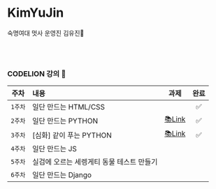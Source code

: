 # KimYuJin
숙명여대 멋사 운영진 김유진🦁

<br><br>
### CODELION 강의 🦁
| 주차 | 내용 | 과제 | 완료 |
|:------:|:------|:------:|:------:|
|`1주차`| 일단 만드는 HTML/CSS |  | ✅ |
|`2주차`| 일단 만드는 PYTHON | [📚Link](https://github.com/Likelion-at-SMWU-10th/KimYuJin/issues/1) | ✅ |
|`3주차`| [심화] 같이 푸는 PYTHON | [📚Link](https://github.com/Likelion-at-SMWU-10th/KimYuJin/issues/3)  | ✅ |
|`4주차`| 일단 만드는 JS |  |  |
|`5주차`| 실검에 오르는 세렝게티 동물 테스트 만들기 |  |  |
|`6주차`| 일단 만드는 Django |  |  |